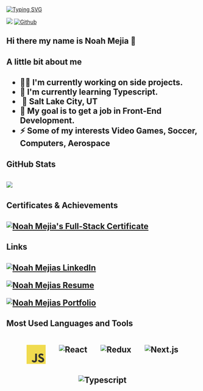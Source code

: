 <a href="https://git.io/typing-svg"><img src="https://readme-typing-svg.herokuapp.com?font=Fira+Code&pause=1000&color=000000&width=435&lines=Front-End+Developer" alt="Typing SVG" /></a>

![](https://visitor-badge.laobi.icu/badge?page_id=Noah0217.CharalambosIoannou)
[![Github](https://img.shields.io/github/followers/Noah0217?label=Follow&style=social)](https://github.com/CharalambosIoannou)

<h2>Hi there my name is Noah Mejia 👋<h2>

<h2>A little bit about me<h2>
  
- 👨‍💻 I'm currently working on side projects.
- 🌵 I'm currently learning Typescript.
- ‎ 📍 Salt Lake City, UT
- 🥅 My goal is to get a job in Front-End Development.
- ⚡ Some of my interests Video Games, Soccer, Computers, Aerospace
  
<h2>GitHub Stats<h2>
<img src="https://github-readme-stats.vercel.app/api?username=noah0217&&show_icons=true&title_color=5d6475&icon_color=3a3b3c&text_color=858b97&bg_color=151515">

<h2>Certificates & Achievements<h2>
<a href="https://www.credly.com/earner/earned/badge/47bf9c4f-9a39-4cb3-9b19-104adef581d8"><img src="https://camo.githubusercontent.com/5e5158f1d34f5d0116f80cd7dfe34f9e40a8fbf74ec3d9d15c5df0a763f740d0/68747470733a2f2f696d616765732e637265646c792e636f6d2f73697a652f323030783230302f696d616765732f63346265656466332d616634632d343035642d383637312d3461316562643730666532342f62616467652d636f64696e672d626f6f7463616d702d7472696c6f67792e706e67" alt=" Noah Mejia's Full-Stack Certificate"></a>

<h2 align="left">Links<h2>

<a href="https://www.linkedin.com/in/noah-mejia-b05952212/" target="_blank"> <img src="https://brandlogos.net/wp-content/uploads/2016/06/linkedin-logo.png" alt="Noah Mejias LinkedIn" width="75" height="75"/> </a>

<a href="https://docs.google.com/document/d/1fKAy3e2gS0TpRoYT0uMgJAchfg5Se5CD212T1RcVp5c/edit?usp=sharing" target="_blank"> <img src="https://www.iconpacks.net/icons/2/free-file-icon-1453-thumb.png" alt="Noah Mejias Resume" width="75" height="75"/> </a>

<a href="https://react-portfolio-noah.herokuapp.com/" target="_blank"> <img src="https://cdn-icons-png.flaticon.com/512/72/72626.png" alt="Noah Mejias Portfolio" width="75" height="75"/> </a>

<h2>Most Used Languages and Tools<h2>
<p align="center">
<img src="https://raw.githubusercontent.com/github/explore/80688e429a7d4ef2fca1e82350fe8e3517d3494d/topics/javascript/javascript.png" alt="Javascript" height="50" style="vertical-align:top; margin:15px">
<img src="https://upload.wikimedia.org/wikipedia/commons/thumb/a/a7/React-icon.svg/2300px-React-icon.svg.png" alt="React" height="50" style="vertical-align:top; margin:15px">
<img src="https://raw.githubusercontent.com/reduxjs/redux/master/logo/logo.png" alt="Redux" height="50" style="vertical-align:top; margin:15px">
<img src="https://www.rlogical.com/wp-content/uploads/2021/08/Rlogical-Blog-Images-thumbnail.png" alt="Next.js" height="50" style="vertical-align:top; margin:15px">
<img src="https://upload.wikimedia.org/wikipedia/commons/thumb/4/4c/Typescript_logo_2020.svg/1024px-Typescript_logo_2020.svg.png" alt="Typescript" height="50" style="vertical-align:top; margin:15px">


<div id="header" align="center">

<!--[![spotify-github-profile](https://spotify-github-profile.vercel.app/api/view?uid=noahm0217&cover_image=true&theme=natemoo-re&bar_color=4687dd&bar_color_cover=true)](https://github.com/kittinan/spotify-github-profile)-->

</div>


